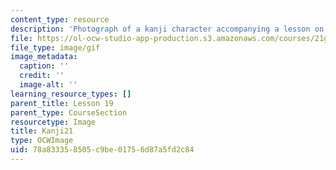 ```yaml
---
content_type: resource
description: 'Photograph of a kanji character accompanying a lesson on Japanese. '
file: https://ol-ocw-studio-app-production.s3.amazonaws.com/courses/21g-504-japanese-iv-spring-2009/78a833358505c9be01756d87a5fd2c84_Kanji21.gif
file_type: image/gif
image_metadata:
  caption: ''
  credit: ''
  image-alt: ''
learning_resource_types: []
parent_title: Lesson 19
parent_type: CourseSection
resourcetype: Image
title: Kanji21
type: OCWImage
uid: 78a83335-8505-c9be-0175-6d87a5fd2c84
---
```

